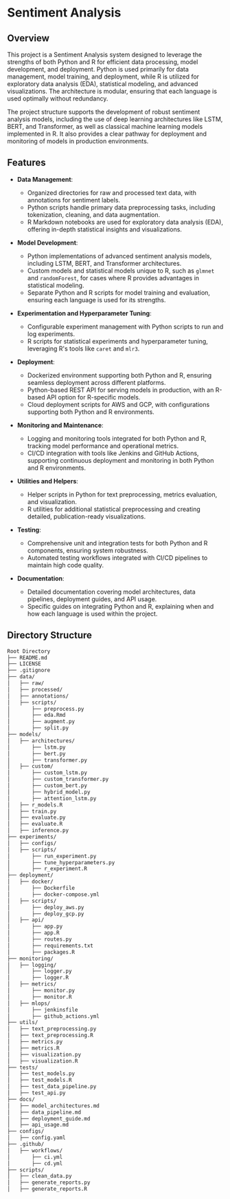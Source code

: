 # Sentiment Analysis

## Overview

This project is a Sentiment Analysis system designed to leverage the strengths of both Python and R for efficient data processing, model development, and deployment. Python is used primarily for data management, model training, and deployment, while R is utilized for exploratory data analysis (EDA), statistical modeling, and advanced visualizations. The architecture is modular, ensuring that each language is used optimally without redundancy.

The project structure supports the development of robust sentiment analysis models, including the use of deep learning architectures like LSTM, BERT, and Transformer, as well as classical machine learning models implemented in R. It also provides a clear pathway for deployment and monitoring of models in production environments.

## Features

- **Data Management**:
  - Organized directories for raw and processed text data, with annotations for sentiment labels.
  - Python scripts handle primary data preprocessing tasks, including tokenization, cleaning, and data augmentation.
  - R Markdown notebooks are used for exploratory data analysis (EDA), offering in-depth statistical insights and visualizations.

- **Model Development**:
  - Python implementations of advanced sentiment analysis models, including LSTM, BERT, and Transformer architectures.
  - Custom models and statistical models unique to R, such as `glmnet` and `randomForest`, for cases where R provides advantages in statistical modeling.
  - Separate Python and R scripts for model training and evaluation, ensuring each language is used for its strengths.

- **Experimentation and Hyperparameter Tuning**:
  - Configurable experiment management with Python scripts to run and log experiments.
  - R scripts for statistical experiments and hyperparameter tuning, leveraging R's tools like `caret` and `mlr3`.

- **Deployment**:
  - Dockerized environment supporting both Python and R, ensuring seamless deployment across different platforms.
  - Python-based REST API for serving models in production, with an R-based API option for R-specific models.
  - Cloud deployment scripts for AWS and GCP, with configurations supporting both Python and R environments.

- **Monitoring and Maintenance**:
  - Logging and monitoring tools integrated for both Python and R, tracking model performance and operational metrics.
  - CI/CD integration with tools like Jenkins and GitHub Actions, supporting continuous deployment and monitoring in both Python and R environments.

- **Utilities and Helpers**:
  - Helper scripts in Python for text preprocessing, metrics evaluation, and visualization.
  - R utilities for additional statistical preprocessing and creating detailed, publication-ready visualizations.

- **Testing**:
  - Comprehensive unit and integration tests for both Python and R components, ensuring system robustness.
  - Automated testing workflows integrated with CI/CD pipelines to maintain high code quality.

- **Documentation**:
  - Detailed documentation covering model architectures, data pipelines, deployment guides, and API usage.
  - Specific guides on integrating Python and R, explaining when and how each language is used within the project.

## Directory Structure
```bash
Root Directory
├── README.md
├── LICENSE
├── .gitignore
├── data/
│   ├── raw/
│   ├── processed/
│   ├── annotations/
│   ├── scripts/
│       ├── preprocess.py
│       ├── eda.Rmd
│       ├── augment.py
│       ├── split.py
├── models/
│   ├── architectures/
│       ├── lstm.py
│       ├── bert.py
│       ├── transformer.py
│   ├── custom/
│       ├── custom_lstm.py
│       ├── custom_transformer.py
│       ├── custom_bert.py
│       ├── hybrid_model.py
│       ├── attention_lstm.py
│   ├── r_models.R
│   ├── train.py
│   ├── evaluate.py
│   ├── evaluate.R
│   ├── inference.py
├── experiments/
│   ├── configs/
│   ├── scripts/
│       ├── run_experiment.py
│       ├── tune_hyperparameters.py
│       ├── r_experiment.R
├── deployment/
│   ├── docker/
│       ├── Dockerfile
│       ├── docker-compose.yml
│   ├── scripts/
│       ├── deploy_aws.py
│       ├── deploy_gcp.py
│   ├── api/
│       ├── app.py
│       ├── app.R
│       ├── routes.py
│       ├── requirements.txt
│       ├── packages.R
├── monitoring/
│   ├── logging/
│       ├── logger.py
│       ├── logger.R
│   ├── metrics/
│       ├── monitor.py
│       ├── monitor.R
│   ├── mlops/
│       ├── jenkinsfile
│       ├── github_actions.yml
├── utils/
│   ├── text_preprocessing.py
│   ├── text_preprocessing.R
│   ├── metrics.py
│   ├── metrics.R
│   ├── visualization.py
│   ├── visualization.R
├── tests/
│   ├── test_models.py
│   ├── test_models.R
│   ├── test_data_pipeline.py
│   ├── test_api.py
├── docs/
│   ├── model_architectures.md
│   ├── data_pipeline.md
│   ├── deployment_guide.md
│   ├── api_usage.md
├── configs/
│   ├── config.yaml
├── .github/
│   ├── workflows/
│       ├── ci.yml
│       ├── cd.yml
├── scripts/
│   ├── clean_data.py
│   ├── generate_reports.py
│   ├── generate_reports.R